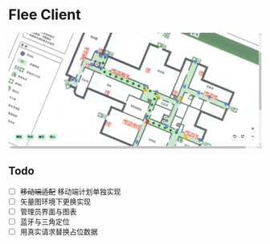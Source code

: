 # Flee Client

![PC 端效果图](docs/showcase-pc.png)

## Todo

- [ ] ~~移动端适配~~ 移动端计划单独实现
- [ ] 矢量图环境下更换实现
- [ ] 管理员界面与图表
- [ ] 蓝牙与三角定位
- [ ] 用真实请求替换占位数据